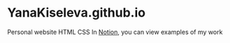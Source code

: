 # YanaKiseleva.github.io
Personal website HTML CSS
In [Notion](https://www.notion.so/QA-272cd81514c5807b94a6c591ad8b1952), you can view examples of my work

